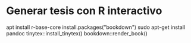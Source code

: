 # Generar tesis con R interactivo
apt install r-base-core
install.packages("bookdown")
sudo apt-get install pandoc
tinytex::install_tinytex()
bookdown::render_book()
